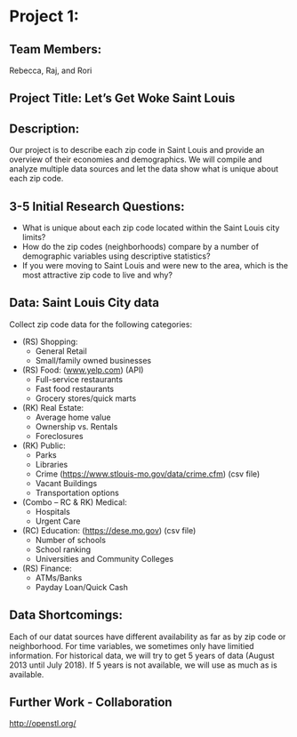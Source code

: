 # Project 1:

## Team Members: 
Rebecca, Raj, and Rori

## Project Title: Let’s Get Woke Saint Louis

## Description:<br />  
Our project is to describe each zip code in Saint Louis and provide an overview of their economies and demographics. We will compile and analyze multiple data sources and let the data show what is unique about each zip code.

## 3-5 Initial Research Questions:
* What is unique about each zip code located within the Saint Louis city limits?
* How do the zip codes (neighborhoods) compare by a number of demographic variables using descriptive statistics?
* If you were moving to Saint Louis and were new to the area, which is the most attractive zip code to live and why?

## Data: Saint Louis City data
Collect zip code data for the following categories:
* (RS) Shopping:
	- General Retail
	- Small/family owned businesses
* (RS) Food: (www.yelp.com) (API)
	- Full-service restaurants 
	- Fast food restaurants
	- Grocery stores/quick marts
* (RK) Real Estate:
	- Average home value
	- Ownership vs. Rentals
	- Foreclosures
* (RK) Public:
	- Parks
	- Libraries
	- Crime (https://www.stlouis-mo.gov/data/crime.cfm) (csv file)
	- Vacant Buildings
	- Transportation options
* (Combo – RC & RK) Medical:
	- Hospitals
	- Urgent Care
* (RC) Education: (https://dese.mo.gov) (csv file)
	- Number of schools 
	- School ranking
	- Universities and Community Colleges
* (RS) Finance:
	- ATMs/Banks
	- Payday Loan/Quick Cash

## Data Shortcomings:
Each of our datat sources have different availability as far as by zip code or neighborhood. For time variables, we sometimes only have limitied information. For historical data, we will try to get 5 years of data (August 2013 until July 2018). If 5 years is not available, we will use as much as is available. 

## Further Work - Collaboration
http://openstl.org/
